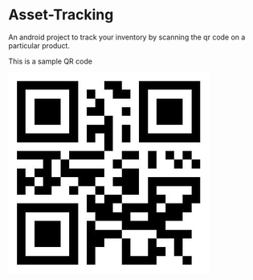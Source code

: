 # Asset-Tracking
An android project to track your inventory by scanning the qr code on a particular product. 

This is a sample QR code

![Screenshot](qrcode.jpeg)
